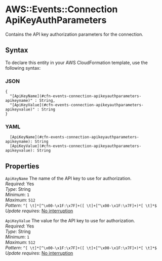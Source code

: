 # AWS::Events::Connection ApiKeyAuthParameters<a name="aws-properties-events-connection-apikeyauthparameters"></a>

Contains the API key authorization parameters for the connection\.

## Syntax<a name="aws-properties-events-connection-apikeyauthparameters-syntax"></a>

To declare this entity in your AWS CloudFormation template, use the following syntax:

### JSON<a name="aws-properties-events-connection-apikeyauthparameters-syntax.json"></a>

```
{
  "[ApiKeyName](#cfn-events-connection-apikeyauthparameters-apikeyname)" : String,
  "[ApiKeyValue](#cfn-events-connection-apikeyauthparameters-apikeyvalue)" : String
}
```

### YAML<a name="aws-properties-events-connection-apikeyauthparameters-syntax.yaml"></a>

```
  [ApiKeyName](#cfn-events-connection-apikeyauthparameters-apikeyname): String
  [ApiKeyValue](#cfn-events-connection-apikeyauthparameters-apikeyvalue): String
```

## Properties<a name="aws-properties-events-connection-apikeyauthparameters-properties"></a>

`ApiKeyName` <a name="cfn-events-connection-apikeyauthparameters-apikeyname"></a>
The name of the API key to use for authorization\.  
_Required_: Yes  
_Type_: String  
_Minimum_: `1`  
_Maximum_: `512`  
_Pattern_: `^[ \t]*[^\x00-\x1F:\x7F]+([ \t]+[^\x00-\x1F:\x7F]+)*[ \t]*$`  
_Update requires_: [No interruption](https://docs.aws.amazon.com/AWSCloudFormation/latest/UserGuide/using-cfn-updating-stacks-update-behaviors.html#update-no-interrupt)

`ApiKeyValue` <a name="cfn-events-connection-apikeyauthparameters-apikeyvalue"></a>
The value for the API key to use for authorization\.  
_Required_: Yes  
_Type_: String  
_Minimum_: `1`  
_Maximum_: `512`  
_Pattern_: `^[ \t]*[^\x00-\x1F:\x7F]+([ \t]+[^\x00-\x1F:\x7F]+)*[ \t]*$`  
_Update requires_: [No interruption](https://docs.aws.amazon.com/AWSCloudFormation/latest/UserGuide/using-cfn-updating-stacks-update-behaviors.html#update-no-interrupt)
